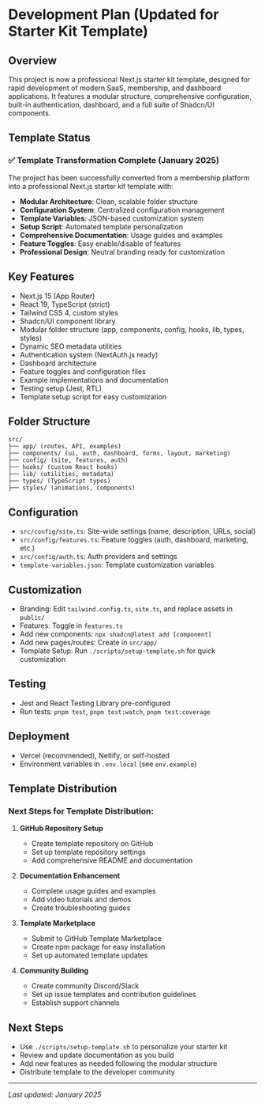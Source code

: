 # Development Plan (Updated for Starter Kit Template)

## Overview

This project is now a professional Next.js starter kit template, designed for rapid development of modern SaaS, membership, and dashboard applications. It features a modular structure, comprehensive configuration, built-in authentication, dashboard, and a full suite of Shadcn/UI components.

## Template Status

### ✅ **Template Transformation Complete (January 2025)**

The project has been successfully converted from a membership platform into a professional Next.js starter kit template with:

- **Modular Architecture**: Clean, scalable folder structure
- **Configuration System**: Centralized configuration management
- **Template Variables**: JSON-based customization system
- **Setup Script**: Automated template personalization
- **Comprehensive Documentation**: Usage guides and examples
- **Feature Toggles**: Easy enable/disable of features
- **Professional Design**: Neutral branding ready for customization

## Key Features

- Next.js 15 (App Router)
- React 19, TypeScript (strict)
- Tailwind CSS 4, custom styles
- Shadcn/UI component library
- Modular folder structure (app, components, config, hooks, lib, types, styles)
- Dynamic SEO metadata utilities
- Authentication system (NextAuth.js ready)
- Dashboard architecture
- Feature toggles and configuration files
- Example implementations and documentation
- Testing setup (Jest, RTL)
- Template setup script for easy customization

## Folder Structure

```
src/
├── app/ (routes, API, examples)
├── components/ (ui, auth, dashboard, forms, layout, marketing)
├── config/ (site, features, auth)
├── hooks/ (custom React hooks)
├── lib/ (utilities, metadata)
├── types/ (TypeScript types)
├── styles/ (animations, components)
```

## Configuration

- `src/config/site.ts`: Site-wide settings (name, description, URLs, social)
- `src/config/features.ts`: Feature toggles (auth, dashboard, marketing, etc.)
- `src/config/auth.ts`: Auth providers and settings
- `template-variables.json`: Template customization variables

## Customization

- Branding: Edit `tailwind.config.ts`, `site.ts`, and replace assets in `public/`
- Features: Toggle in `features.ts`
- Add new components: `npx shadcn@latest add [component]`
- Add new pages/routes: Create in `src/app/`
- Template Setup: Run `./scripts/setup-template.sh` for quick customization

## Testing

- Jest and React Testing Library pre-configured
- Run tests: `pnpm test`, `pnpm test:watch`, `pnpm test:coverage`

## Deployment

- Vercel (recommended), Netlify, or self-hosted
- Environment variables in `.env.local` (see `env.example`)

## Template Distribution

### Next Steps for Template Distribution:

1. **GitHub Repository Setup**
   - Create template repository on GitHub
   - Set up template repository settings
   - Add comprehensive README and documentation

2. **Documentation Enhancement**
   - Complete usage guides and examples
   - Add video tutorials and demos
   - Create troubleshooting guides

3. **Template Marketplace**
   - Submit to GitHub Template Marketplace
   - Create npm package for easy installation
   - Set up automated template updates

4. **Community Building**
   - Create community Discord/Slack
   - Set up issue templates and contribution guidelines
   - Establish support channels

## Next Steps

- Use `./scripts/setup-template.sh` to personalize your starter kit
- Review and update documentation as you build
- Add new features as needed following the modular structure
- Distribute template to the developer community

---

_Last updated: January 2025_
